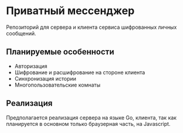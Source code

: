 # Приватный мессенджер

Репозиторий для сервера и клиента сервиса шифрованных личных сообщений.

## Планируемые особенности

- Авторизация
- Шифрование и расшифрование на стороне клиента
- Синхронизация истории
- Многопользовательские комнаты

## Реализация

Предполагается реализация сервера на языке Go, клиента, так как планируется в основном только браузерная часть, на Javascript.
